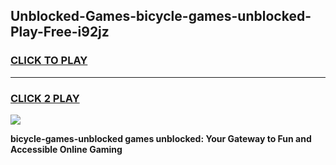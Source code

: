 
## Unblocked-Games-bicycle-games-unblocked-Play-Free-i92jz
<h3>
<a href="https://premium76.site?title=bicycle-games-unblocked&ref=23A">CLICK TO PLAY</a></h3>
<hr>

<h3>
<a href="https://premium76.site?title=bicycle-games-unblocked&ref=23A">CLICK 2 PLAY</a>
  
</h3>

<a href="https://premium76.site?title=bicycle-games-unblocked&ref=23A"><img src="https://clearcache.store/games.png"></a>


**bicycle-games-unblocked games unblocked: Your Gateway to Fun and Accessible Online Gaming**
